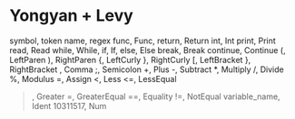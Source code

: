 # Yongyan + Levy

symbol, token name, regex
func, Func, 
return, Return
int, Int
print, Print
read, Read
while, While,
if, If,
else, Else
break, Break
continue, Continue
(, LeftParen
), RightParen
{, LeftCurly
}, RightCurly
[, LeftBracket
}, RightBracket
, Comma
;, Semicolon
+, Plus
-, Subtract
*, Multiply
/, Divide
%, Modulus
=, Assign
<, Less
<=, LessEqual
>, Greater
>=, GreaterEqual
==, Equality
!=, NotEqual
variable_name, Ident
10311517, Num
